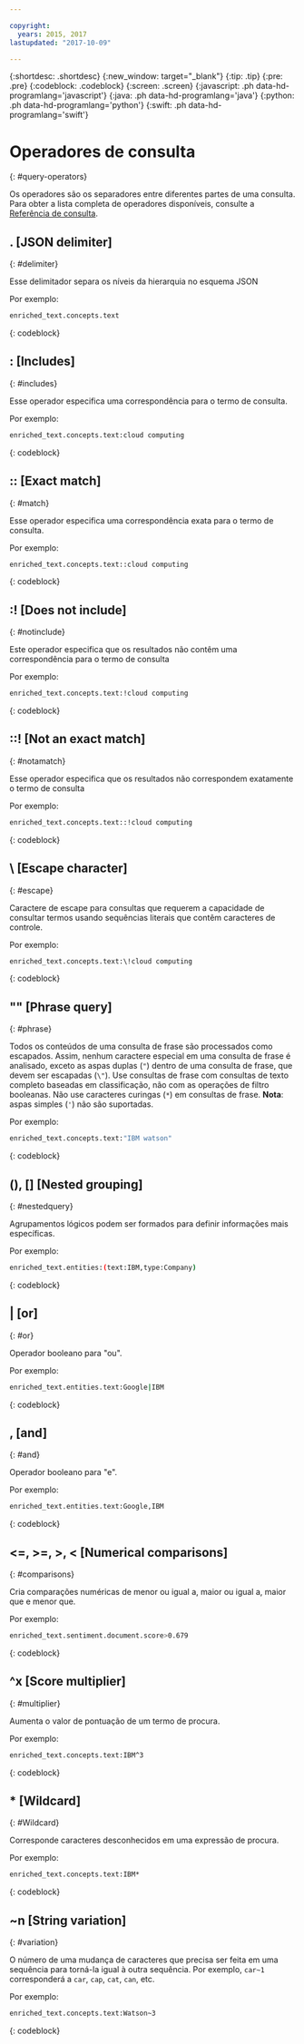 ```yaml
---

copyright:
  years: 2015, 2017
lastupdated: "2017-10-09"

---
```


{:shortdesc: .shortdesc}
{:new_window: target="_blank"}
{:tip: .tip}
{:pre: .pre}
{:codeblock: .codeblock}
{:screen: .screen}
{:javascript: .ph data-hd-programlang='javascript'}
{:java: .ph data-hd-programlang='java'}
{:python: .ph data-hd-programlang='python'}
{:swift: .ph data-hd-programlang='swift'}

# Operadores de consulta
{: #query-operators}

Os operadores são os separadores entre diferentes partes de uma consulta. Para obter a lista completa de
operadores disponíveis, consulte a
[Referência de consulta](/docs/services/discovery/query-reference.html#operators).

## . \[JSON delimiter\]
{: #delimiter}

Esse delimitador separa os níveis da hierarquia no esquema JSON

Por exemplo:
```bash
enriched_text.concepts.text
```
{: codeblock}

## : \[Includes\]
{: #includes}

Esse operador especifica uma correspondência para o termo de consulta.

Por exemplo:
```bash
enriched_text.concepts.text:cloud computing
```
{: codeblock}

## :: \[Exact match\]
{: #match}

Esse operador especifica uma correspondência exata para o termo de consulta.

Por exemplo:
```bash
enriched_text.concepts.text::cloud computing
```
{: codeblock}

## :! \[Does not include\]
{: #notinclude}

Este operador especifica que os resultados não contêm uma correspondência para o termo de consulta

Por exemplo:
```bash
enriched_text.concepts.text:!cloud computing
```
{: codeblock}

## ::! \[Not an exact match\]
{: #notamatch}

Esse operador especifica que os resultados não correspondem exatamente o termo de consulta

Por exemplo:
```bash
enriched_text.concepts.text::!cloud computing
```
{: codeblock}

## \\ \[Escape character\]
{: #escape}

Caractere de escape para consultas que requerem a capacidade de consultar termos usando
sequências literais que contêm caracteres de controle.

Por exemplo:
```bash
enriched_text.concepts.text:\!cloud computing
```
{: codeblock}

## "" \[Phrase query\]
{: #phrase}

Todos os conteúdos de uma consulta de frase são processados como escapados. Assim, nenhum caractere
especial em uma consulta de frase é analisado, exceto as aspas duplas (`"`) dentro de uma
consulta de frase, que devem ser escapadas (`\"`). Use consultas de frase com
consultas de texto completo baseadas em classificação, não com as operações de filtro booleanas.
Não use caracteres curingas (`*`) em consultas de frase. **Nota**: aspas
simples (`'`) não são suportadas.

Por exemplo:
```bash
enriched_text.concepts.text:"IBM watson"
```
{: codeblock}

## (), \[\] \[Nested grouping\]
{: #nestedquery}

Agrupamentos lógicos podem ser formados para definir informações mais específicas.

Por exemplo:
```bash
enriched_text.entities:(text:IBM,type:Company)
```
{: codeblock}

## \| \[or\]
{: #or}

Operador booleano para "ou".

Por exemplo:
```bash
enriched_text.entities.text:Google|IBM
```
{: codeblock}

## , \[and\]
{: #and}

Operador booleano para "e".

Por exemplo:
```bash
enriched_text.entities.text:Google,IBM
```
{: codeblock}

## <=, >=, >, < \[Numerical comparisons\]
{: #comparisons}

Cria comparações numéricas de menor ou igual a, maior ou igual a, maior que e menor que.

Por exemplo:
```bash
enriched_text.sentiment.document.score>0.679
```
{: codeblock}

## ^x \[Score multiplier\]
{: #multiplier}

Aumenta o valor de pontuação de um termo de procura.

Por exemplo:
```bash
enriched_text.concepts.text:IBM^3
```
{: codeblock}

## * \[Wildcard\]
{: #Wildcard}

Corresponde caracteres desconhecidos em uma expressão de procura.

Por exemplo:
```bash
enriched_text.concepts.text:IBM*
```
{: codeblock}

## ~n \[String variation\]
{: #variation}

O número de uma mudança de caracteres que precisa ser feita em uma sequência para torná-la igual à
outra sequência. Por exemplo, `car~1` corresponderá a
`car`, `cap`, `cat`, `can`, etc.

Por exemplo:
```bash
enriched_text.concepts.text:Watson~3
```
{: codeblock}

